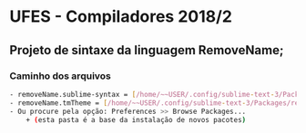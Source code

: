 # UFES - Compiladores 2018/2

## Projeto de sintaxe da linguagem RemoveName;

### Caminho dos arquivos
```bash
- removeName.sublime-syntax = [/home/~~USER/.config/sublime-text-3/Packages/User]
- removeName.tmTheme = [/home/~~USER/.config/sublime-text-3/Packages/removeName]
- Ou procure pela opção: Preferences >> Browse Packages...
	+ (esta pasta é a base da instalação de novos pacotes)